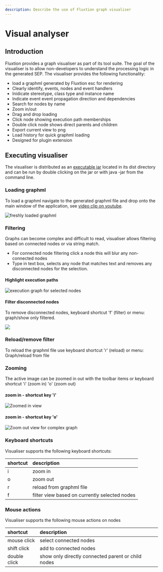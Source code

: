 ```yaml
---
description: Describe the use of Fluxtion graph visualiser
---
```


# Visual analyser

## Introduction

Fluxtion provides a graph visualiser as part of its tool suite. The goal of the visualiser is to allow non-developers to understand the processing logic in the generated SEP. The visualiser provides the following functionality:

* load a graphml generated by Fluxtion esc for rendering
* Clearly identify, events, nodes and event handlers
* Inidicate stereotype, class type and instance name
* Indicate event event propagation direction and dependencies
* Search for nodes by name
* Zoom in/out
* Drag and drop loading
* Click node showing execution path memberships
* Double click node shows direct parents and children
* Export current view to png
* Load history for quick graphml loading
* Designed for plugin extension

## Executing visualiser

The visualiser is distributed as an [executable jar](https://github.com/v12technology/fluxtion-visualiser/blob/master/dist/fluxtion-visualiser.jar) located in its dist directory and can be run by double clicking on the jar or with java -jar  from the command line. 

### Loading graphml

To load a graphml navigate to the generated graphml file and drop onto the main window of the application, see [video clip on youtube](https://www.youtube.com/watch?v=rZrooItHlUM).

![freshly loaded graphml](../.gitbook/assets/viauliser_2.png)

### Filtering

Graphs can become complex and difficult to read, visualiser allows filtering based on connected nodes or via string match. 

* For connected node filtering click a node this will blur any non-connected nodes
* Type in text box, selects any node that matches text and removes any disconnected nodes for the selection.

#### Highlight execution paths

![execution graph for selected nodes](../.gitbook/assets/blurred_nodes.png)

#### Filter disconnected nodes

To remove disconnected nodes, keyboard shortcut 'f' \(filter\) or menu: graph/show only filtered. 

![](../.gitbook/assets/filtered_only.png)

### Reload/remove filter

To reload the graphml file use keyboard shortcut 'r' \(reload\) or menu: Graph/reload from file

### Zooming

The active image can be zoomed in out with the toolbar items or keyboard shortcut 'i' \(zoom in\) 'o' \(zoom out\)

#### zoom in - shortcut key 'i'

![Zoomed in view](../.gitbook/assets/zoom_in.png)

#### zoom in - shortcut key 'o'

![Zoom out view for complex graph](../.gitbook/assets/zoom_out.png)

### Keyboard shortcuts

Visualiser supports the following keyboard shortcuts:

| shortcut | description |
| :--- | :--- |
| i | zoom in |
| o | zoom out |
| r | reload from graphml file |
| f | filter view based on currently selected nodes |

### Mouse actions

Visualiser supports the following mouse actions on nodes

| shortcut | description |
| :--- | :--- |
| mouse click | select connected nodes |
| shift click | add to connected nodes |
| double click  | show only directly connected parent or child nodes |

